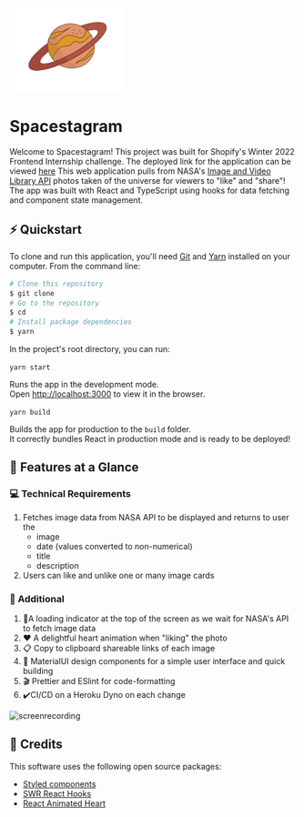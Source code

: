 <img src="https://github.com/hanlinc27/spacestagram/blob/main/illustration.gif" alt="planet" style="width:200px;"/>

# Spacestagram

Welcome to Spacestagram! This project was built for Shopify's Winter 2022 Frontend Internship challenge. The deployed link for the application can be viewed [here](https://spacestagram-shopify-2728.herokuapp.com/)
This web application pulls from NASA's [Image and Video Library API](https://api.nasa.gov/) photos taken of the universe for viewers to "like" and "share"! The app was built with React and TypeScript using hooks for data fetching and component state management. 

## ⚡️ Quickstart
To clone and run this application, you'll need [Git](https://git-scm.com/book/en/v2/Getting-Started-Installing-Git) and [Yarn](https://classic.yarnpkg.com/lang/en/docs/install/#mac-stable) installed on your computer. From the command line:
```Bash
# Clone this repository
$ git clone 
# Go to the repository
$ cd 
# Install package dependencies
$ yarn
```

In the project's root directory, you can run:

`yarn start`

Runs the app in the development mode.\
Open [http://localhost:3000](http://localhost:3000) to view it in the browser.

`yarn build`

Builds the app for production to the `build` folder.\
It correctly bundles React in production mode and is ready to be deployed!

## 🔨 Features at a Glance
### 💻 Technical Requirements
1. Fetches image data from NASA API to be displayed and returns to user the
    - image
    - date (values converted to non-numerical)
    - title
    - description
2. Users can like and unlike one or many image cards
### 📒 Additional 
1. 🔄A loading indicator at the top of the screen as we wait for NASA's API to fetch image data
2. ❤️ A delightful heart animation when "liking" the photo
3. 📋 Copy to clipboard shareable links of each image
4. 🎨 MaterialUI design components for a simple user interface and quick building
5. 🎬 Prettier and ESlint for code-formatting
5. ✔️CI/CD on a Heroku Dyno on each change

![screenrecording](https://github.com/hanlinc27/spacestagram/blob/main/spacestagram_recording.gif)

## 🧩 Credits
This software uses the following open source packages: 
- [Styled components](https://github.com/styled-components/styled-components)
- [SWR React Hooks](https://github.com/vercel/swr) 
- [React Animated Heart](https://github.com/ShaunLWM/react-animated-heart)

